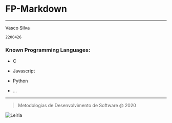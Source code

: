 # FP-Markdown

***

Vasco Silva

`2200426`

### Known Programming Languages:

* C

* Javascript

* Python

* ...

***

> Metodologias de Desenvolvimento de Software @ 2020

![Leiria](https://www.ipleiria.pt/wp-content/themes/ipleiria/img/logo_ipl_header.png)
